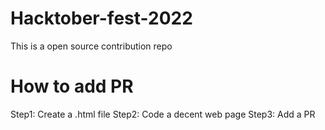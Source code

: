 # Hacktober-fest-2022
This is a open source contribution repo
# How to add PR
Step1: Create a .html file
Step2: Code a decent web page
Step3: Add a PR
